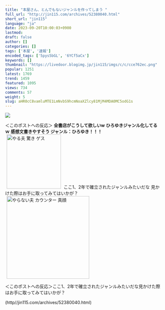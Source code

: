 ```yaml
---
title: "本屋さん、とんでもないジャンルを作ってしまう "
full_url: "http://jin115.com/archives/52380040.html"
short_url: "jin115"
language: "ja"
date: 2023-09-20T10:00:03+0900
lastmod: 
draft: false
author: []
categories: []
tags: ['本屋', '速報']
encoded_tags: ['5pys5bGL', '6YCf5aCx']
keywords: []
thumbnail: "https://livedoor.blogimg.jp/jin115/imgs/c/c/cce762ec.png"
popular: 1251
latest: 1769
trend: 1459
featured: 1095
views: 734
comments: 57
weight: 5
slug: aHR0cC8vamluMTE1LmNvbS9hcmNoaXZlcy81MjM4MDA0MC5odG1s
---
```


![](https://livedoor.blogimg.jp/jin115/imgs/c/c/cce762ec.png)

<div><a name='more'></a> ＜このポストへの反応＞ <b>全書店がこうして欲しいw</b> <b>ひろゆきジャンル化してるｗ</b> <b>感想文書きやすそう </b> <b>ジャンル：ひろゆき！！！</b> <img src='https//livedoor.blogimg.jp/jin115/imgs/e/b/eb1b7a14.gif' alt='やる夫 驚き ゲス' width='176' border='0' hspace='5' class='pict'> ここ1、2年で確立されたジャンルみたいだな 見かけた際はお手に取ってみてはいかが？ <img src='https//livedoor.blogimg.jp/jin115/imgs/9/4/9467b835.gif' alt='やらない夫 カウンター 真顔' width='268' border='0' hspace='5' class='pict'> <p>＜このポストへの反応＞ここ1、2年で確立されたジャンルみたいだな見かけた際はお手に取ってみてはいかが？</p></div>

(http//jin115.com/archives/52380040.html)
